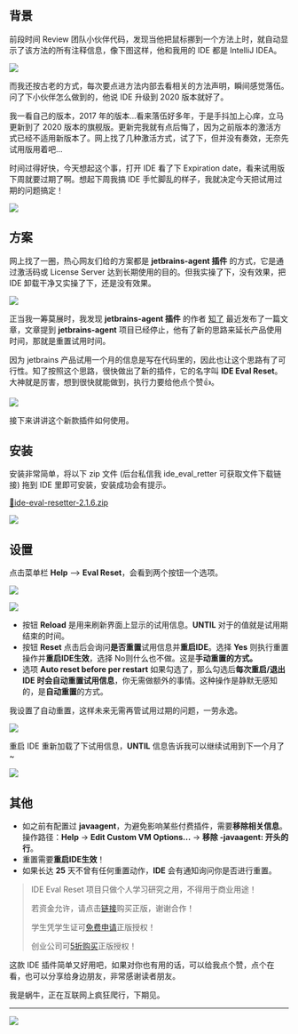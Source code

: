 ## 背景



前段时间 Review 团队小伙伴代码，发现当他把鼠标挪到一个方法上时，就自动显示了该方法的所有注释信息，像下图这样，他和我用的 IDE 都是 IntelliJ IDEA。



![](https://cdn.jsdelivr.net/gh/huayonglun/cdn_image001/img/1610768801684-a6b1bd3b-0fc8-4883-8ca0-d51888b16034-20210116201303370-20210116201418997.png)



而我还按古老的方式，每次要点进方法内部去看相关的方法声明，瞬间感觉落伍。问了下小伙伴怎么做到的，他说 IDE 升级到 2020 版本就好了。



我一看自己的版本，2017 年的版本...看来落伍好多年，于是手抖加上心痒，立马更新到了 2020 版本的旗舰版。更新完我就有点后悔了，因为之前版本的激活方式已经不适用新版本了。网上找了几种激活方式，试了下，但并没有奏效，无奈先试用版用着吧...



时间过得好快，今天想起这个事，打开 IDE 看了下 Expiration date，看来试用版下周就要过期了啊。想起下周我搞 IDE 手忙脚乱的样子，我就决定今天把试用过期的问题搞定！



![](https://cdn.jsdelivr.net/gh/huayonglun/cdn_image001/img/1610766263118-e9f5ea38-fc9a-4e24-adf8-9285505c5c6c-20210116201338721.png)

## 方案

网上找了一圈，热心网友们给的方案都是 **jetbrains-agent 插件** 的方式，它是通过激活码或 License Server 达到长期使用的目的。但我实操了下，没有效果，把 IDE 卸载干净又实操了下，还是没有效果。

![](https://cdn.jsdelivr.net/gh/huayonglun/cdn_image001/img/1610775250912-00d141e2-b64f-4662-acdb-79e0a681eef7-20210116201457066.gif)

正当我一筹莫展时，我发现 **jetbrains-agent 插件** 的作者 [知了](https://zhile.io/) 最近发布了一篇文章，文章提到 **jetbrains-agent** 项目已经停止，他有了新的思路来延长产品使用时间，那就是重置试用时间。



因为 jetbrains 产品试用一个月的信息是写在代码里的，因此也让这个思路有了可行性。知了按照这个思路，很快做出了新的插件，它的名字叫 **IDE Eval Reset**。大神就是厉害，想到很快就能做到，执行力要给他点个赞👍。



![](https://cdn.jsdelivr.net/gh/huayonglun/cdn_image001/img/1610775351792-5a676e81-9ed3-4dff-93a5-33a3d77b092f-20210116201519819.png)

接下来讲讲这个新款插件如何使用。



## 安装



安装非常简单，将以下 zip 文件 (后台私信我 ide_eval_retter 可获取文件下载链接) 拖到 IDE 里即可安装，安装成功会有提示。



[📎ide-eval-resetter-2.1.6.zip](https://www.yuque.com/attachments/yuque/0/2021/zip/292263/1610774559743-91758786-d735-4bff-88d6-d47360c75e2d.zip)

![](https://cdn.jsdelivr.net/gh/huayonglun/cdn_image001/img/1610764563446-8791b249-0806-48a5-a887-98075ac00d27-20210116201555516.png)



## 设置



点击菜单栏 **Help** --> **Eval Reset**，会看到两个按钮一个选项。



![](https://cdn.jsdelivr.net/gh/huayonglun/cdn_image001/img/1610764701313-3793186f-bb29-484b-96f7-acf6b9ac6316-20210116201637631.png)



![](https://cdn.jsdelivr.net/gh/huayonglun/cdn_image001/img/1610766334636-8c1d2d48-c8ab-4733-bac6-2db2fc295ed6-20210116201711255.png)

- 按钮 **Reload** 是用来刷新界面上显示的试用信息。**UNTIL** 对于的值就是试用期结束的时间。
- 按钮 **Reset** 点击后会询问**是否重置**试用信息并**重启IDE**。选择 **Yes** 则执行重置操作并**重启IDE生效**，选择 No则什么也不做。这是**手动重置的方式。**
- 选项 **Auto reset before per restart** 如果勾选了，那么勾选后**每次重启/退出 IDE 时会自动重置试用信息**，你无需做额外的事情。这种操作是静默无感知的，是**自动重置**的方式。





我设置了自动重置，这样未来无需再管试用过期的问题，一劳永逸。



![](https://cdn.jsdelivr.net/gh/huayonglun/cdn_image001/img/1610764916397-c949b567-821e-4da2-aa71-adbe8e5ba8a7-20210116201742898.png)

重启 IDE 重新加载了下试用信息，**UNTIL** 信息告诉我可以继续试用到下一个月了~



![](https://cdn.jsdelivr.net/gh/huayonglun/cdn_image001/img/1610766468860-eda2c546-b1cf-4b81-ac4f-49ffa1c4a33c-20210116201829384.png)

## 其他



- 如之前有配置过 **javaagent**，为避免影响某些付费插件，需要**移除相关信息**。操作路径：**Help** -> **Edit Custom VM Options...** -> **移除 -javaagent: 开头的行**。
- 重置需要**重启IDE生效**！
- 如果长达 **25** 天不曾有任何重置动作，**IDE** 会有通知询问你是否进行重置。





>  IDE Eval Reset 项目只做个人学习研究之用，不得用于商业用途！
>
> 若资金允许，请点击[链接](https://www.jetbrains.com/idea/buy/)购买正版，谢谢合作！
>
> 学生凭学生证可[免费申请](https://sales.jetbrains.com/hc/zh-cn/articles/207154369-学生授权申请方式)正版授权！
>
> 创业公司可[5折购买](https://www.jetbrains.com/shop/eform/startup)正版授权！



这款 IDE 插件简单又好用吧，如果对你也有用的话，可以给我点个赞，点个在看，也可以分享给身边朋友，非常感谢读者朋友。



我是蜗牛，正在互联网上疯狂爬行，下期见。



---

![](https://gitee.com/java4u/resources/raw/master/global/gh_woniu.png)

